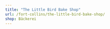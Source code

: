 ```yaml
---
title: "The Little Bird Bake Shop"
url: /fort-collins/the-little-bird-bake-shop/
shop: Bäckerei
---
```

